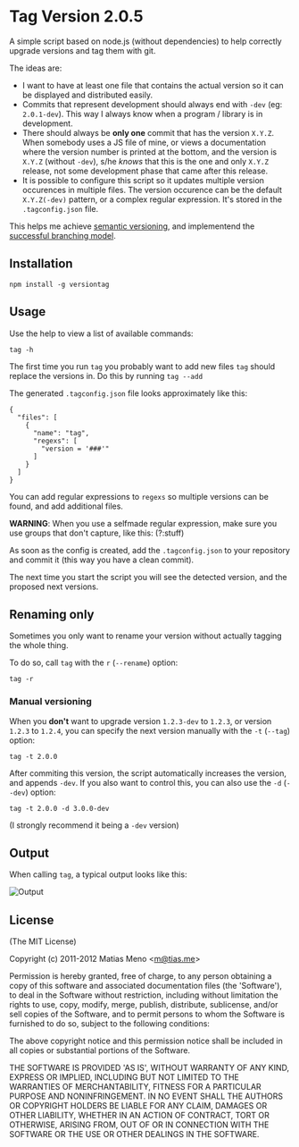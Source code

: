 # Tag Version 2.0.5

A simple script based on node.js (without dependencies) to help correctly upgrade versions and tag them with git.

The ideas are:

- I want to have at least one file that contains the actual version so it can be displayed and distributed easily.
- Commits that represent development should always end with `-dev` (eg: `2.0.1-dev`). This way I always know when a program / library is in development.
- There should always be **only one** commit that has the version `X.Y.Z`. When somebody uses a JS file of mine, or views a documentation where the version number is printed at the bottom, and the version is `X.Y.Z` (without `-dev`), s/he *knows* that this is the one and only `X.Y.Z` release, not some development phase that came after this release.
- It is possible to configure this script so it updates multiple version occurences in multiple files. The version occurence can be the default `X.Y.Z(-dev)` pattern, or a complex regular expression. It's stored in the `.tagconfig.json` file.



This helps me achieve [semantic versioning](http://semver.org/), and implementend the [successful branching model](http://nvie.com/posts/a-successful-git-branching-model/).


## Installation

    npm install -g versiontag

## Usage

Use the help to view a list of available commands:

    tag -h


The first time you run `tag` you probably want to add new files `tag` should replace the versions in.
Do this by running `tag --add`

The generated `.tagconfig.json` file looks approximately like this:

    {
      "files": [
        {
          "name": "tag",
          "regexs": [
            "version = '###'"
          ]
        }
      ]
    }

You can add regular expressions to `regexs` so multiple versions can be found, and add additional files.

**WARNING**: When you use a selfmade regular expression, make sure you use groups that don't capture, like this: (?:stuff)

As soon as the config is created, add the `.tagconfig.json` to your repository and commit it (this way you have a clean commit).

The next time you start the script you will see the detected version, and the proposed next versions.

## Renaming only

Sometimes you only want to rename your version without actually tagging the whole thing.

To do so, call `tag` with the `r` (`--rename`) option:

    tag -r

### Manual versioning

When you **don't** want to upgrade version `1.2.3-dev` to `1.2.3`, or version `1.2.3` to `1.2.4`, you can specify the next version manually with the `-t` (`--tag`) option:

    tag -t 2.0.0

After commiting this version, the script automatically increases the version, and appends `-dev`. If you also want to control this, you can also use the `-d` (`--dev`) option:

    tag -t 2.0.0 -d 3.0.0-dev

(I strongly recommend it being a `-dev` version)

## Output

When calling `tag`, a typical output looks like this:

![Output](http://i.imgur.com/sKOwL.png)


## License

(The MIT License)

Copyright (c) 2011-2012 Matias Meno &lt;m@tias.me&gt;

Permission is hereby granted, free of charge, to any person obtaining a copy of this
software and associated documentation files (the 'Software'), to deal in the Software
without restriction, including without limitation the rights to use, copy, modify, merge,
publish, distribute, sublicense, and/or sell copies of the Software, and to permit persons
to whom the Software is furnished to do so, subject to the following conditions:

The above copyright notice and this permission notice shall be included in all copies or
substantial portions of the Software.

THE SOFTWARE IS PROVIDED 'AS IS', WITHOUT WARRANTY OF ANY KIND, EXPRESS OR IMPLIED,
INCLUDING BUT NOT LIMITED TO THE WARRANTIES OF MERCHANTABILITY, FITNESS FOR A PARTICULAR
PURPOSE AND NONINFRINGEMENT. IN NO EVENT SHALL THE AUTHORS OR COPYRIGHT HOLDERS BE LIABLE
FOR ANY CLAIM, DAMAGES OR OTHER LIABILITY, WHETHER IN AN ACTION OF CONTRACT, TORT OR
OTHERWISE, ARISING FROM, OUT OF OR IN CONNECTION WITH THE SOFTWARE OR THE USE OR OTHER
DEALINGS IN THE SOFTWARE.
